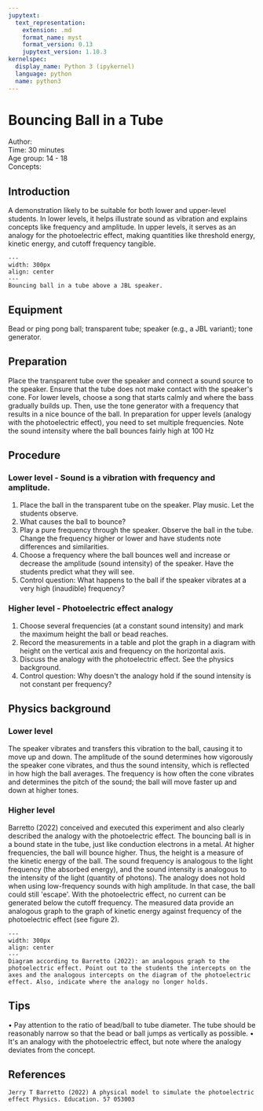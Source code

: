 ```yaml
---
jupytext:
  text_representation:
    extension: .md
    format_name: myst
    format_version: 0.13
    jupytext_version: 1.10.3
kernelspec:
  display_name: Python 3 (ipykernel)
  language: python
  name: python3
---
```


# Bouncing Ball in a Tube


Author:     \
Time:	30 minutes\
Age group:	14 - 18\
Concepts:	

## Introduction
A demonstration likely to be suitable for both lower and upper-level students. In lower levels, it helps illustrate sound as vibration and explains concepts like frequency and amplitude. In upper levels, it serves as an analogy for the photoelectric effect, making quantities like threshold energy, kinetic energy, and cutoff frequency tangible.

```{image} dm83_figure1.PNG
---
width: 300px
align: center 
---
Bouncing ball in a tube above a JBL speaker.
```


## Equipment
Bead or ping pong ball; transparent tube; speaker (e.g., a JBL variant); tone generator.

## Preparation
Place the transparent tube over the speaker and connect a sound source to the speaker. Ensure that the tube does not make contact with the speaker's cone.
For lower levels, choose a song that starts calmly and where the bass gradually builds up. Then, use the tone generator with a frequency that results in a nice bounce of the ball.
In preparation for upper levels (analogy with the photoelectric effect), you need to set multiple frequencies. Note the sound intensity where the ball bounces fairly high at 100 Hz

## Procedure
### Lower level - Sound is a vibration with frequency and amplitude.
1. Place the ball in the transparent tube on the speaker. Play music. Let the students observe.
2. What causes the ball to bounce?
3. Play a pure frequency through the speaker. Observe the ball in the tube. Change the frequency higher or lower and have students note differences and similarities.
4. Choose a frequency where the ball bounces well and increase or decrease the amplitude (sound intensity) of the speaker. Have the students predict what they will see.
5. Control question: What happens to the ball if the speaker vibrates at a very high (inaudible) frequency?

### Higher level - Photoelectric effect analogy
1. Choose several frequencies (at a constant sound intensity) and mark the maximum height the ball or bead reaches.
2. Record the measurements in a table and plot the graph in a diagram with height on the vertical axis and frequency on the horizontal axis.
3. Discuss the analogy with the photoelectric effect. See the physics background.
4. Control question: Why doesn't the analogy hold if the sound intensity is not constant per frequency?


## Physics background
### Lower level 
The speaker vibrates and transfers this vibration to the ball, causing it to move up and down. The amplitude of the sound determines how vigorously the speaker cone vibrates, and thus the sound intensity, which is reflected in how high the ball averages.
The frequency is how often the cone vibrates and determines the pitch of the sound; the ball will move faster up and down at higher tones.

### Higher level
Barretto (2022) conceived and executed this experiment and also clearly described the analogy with the photoelectric effect. The bouncing ball is in a bound state in the tube, just like conduction electrons in a metal. At higher frequencies, the ball will bounce higher. Thus, the height is a measure of the kinetic energy of the ball. The sound frequency is analogous to the light frequency (the absorbed energy), and the sound intensity is analogous to the intensity of the light (quantity of photons). The analogy does not hold when using low-frequency sounds with high amplitude. In that case, the ball could still 'escape'. With the photoelectric effect, no current can be generated below the cutoff frequency. The measured data provide an analogous graph to the graph of kinetic energy against frequency of the photoelectric effect (see figure 2).

```{image} dm83_figure2.PNG
---
width: 300px
align: center 
---
Diagram according to Barretto (2022): an analogous graph to the photoelectric effect. Point out to the students the intercepts on the axes and the analogous intercepts on the diagram of the photoelectric effect. Also, indicate where the analogy no longer holds.
```


## Tips
• Pay attention to the ratio of bead/ball to tube diameter. The tube should be reasonably narrow so that the bead or ball jumps as vertically as possible.
• It's an analogy with the photoelectric effect, but note where the analogy deviates from the concept.

## References
```{bibliography}
Jerry T Barretto (2022) A physical model to simulate the photoelectric effect Physics. Education. 57 053003
```